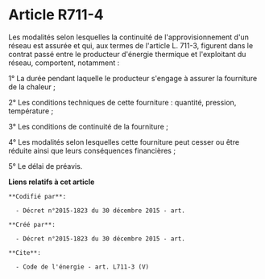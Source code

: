 # Article R711-4

Les modalités selon lesquelles la continuité de l'approvisionnement d'un réseau est assurée et qui, aux termes de l'article
L. 711-3, figurent dans le contrat passé entre le producteur d'énergie thermique et l'exploitant du réseau, comportent,
notamment : 

1° La durée pendant laquelle le producteur s'engage à assurer la fourniture de la chaleur ; 

2° Les conditions techniques de cette fourniture : quantité, pression, température ; 

3° Les conditions de continuité de la fourniture ; 

4° Les modalités selon lesquelles cette fourniture peut cesser ou être réduite ainsi que leurs conséquences financières ;

5° Le délai de préavis.

**Liens relatifs à cet article**

	**Codifié par**:

	  - Décret n°2015-1823 du 30 décembre 2015 - art.

	**Créé par**:

	  - Décret n°2015-1823 du 30 décembre 2015 - art.

	**Cite**:

	  - Code de l'énergie - art. L711-3 (V)
